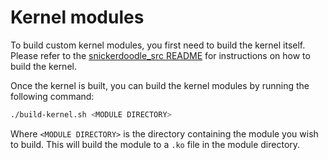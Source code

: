 # Kernel modules

To build custom kernel modules, you first need to build the kernel itself. Please refer to the [snickerdoodle_src README](../snickerdoodle_src/README.md) for instructions on how to build the kernel.

Once the kernel is built, you can build the kernel modules by running the following command:

```bash
./build-kernel.sh <MODULE DIRECTORY>
```

Where `<MODULE DIRECTORY>` is the directory containing the module you wish to build. This will build the module to a `.ko` file in the module directory.
